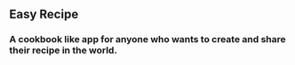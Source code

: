 ## Easy Recipe

### A cookbook like app for anyone who wants to create and share their recipe in the world.
